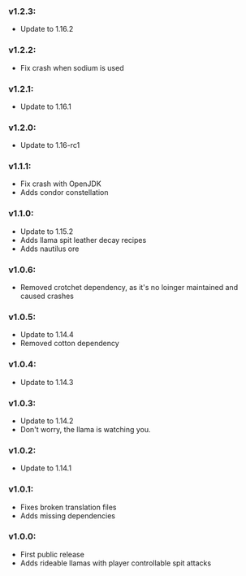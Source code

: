 ### v1.2.3:

- Update to 1.16.2

### v1.2.2:

- Fix crash when sodium is used

### v1.2.1:

- Update to 1.16.1

### v1.2.0:

- Update to 1.16-rc1

### v1.1.1:

- Fix crash with OpenJDK
- Adds condor constellation

### v1.1.0:

- Update to 1.15.2
- Adds llama spit leather decay recipes
- Adds nautilus ore

### v1.0.6:

- Removed crotchet dependency, as it's no loinger maintained and caused crashes


### v1.0.5:

- Update to 1.14.4
- Removed cotton dependency

### v1.0.4:

- Update to 1.14.3

### v1.0.3:

- Update to 1.14.2
- Don't worry, the llama is watching you.

### v1.0.2:

- Update to 1.14.1

### v1.0.1:

- Fixes broken translation files
- Adds missing dependencies

### v1.0.0:

- First public release
- Adds rideable llamas with player controllable spit attacks
